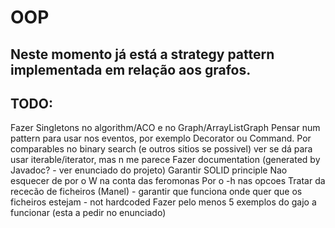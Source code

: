 # OOP

## Neste momento já está a strategy pattern implementada em relação aos grafos.

## TODO:
Fazer Singletons no algorithm/ACO e no Graph/ArrayListGraph
Pensar num pattern para usar nos eventos, por exemplo Decorator ou Command.
Por comparables no binary search (e outros sitios se possivel)
ver se dá para usar iterable/iterator, mas n me parece
Fazer documentation (generated by Javadoc? - ver enunciado do projeto)
Garantir SOLID principle
Nao esquecer de por o W na conta das feromonas
Por o -h nas opcoes
Tratar da rececão de ficheiros (Manel) - garantir que funciona onde quer que os ficheiros estejam - not hardcoded
Fazer pelo menos 5 exemplos do gajo a funcionar (esta a pedir no enunciado)

